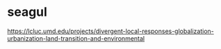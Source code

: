 # seagul

https://lcluc.umd.edu/projects/divergent-local-responses-globalization-urbanization-land-transition-and-environmental
